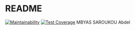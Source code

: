 # README

[![Maintainability](https://api.codeclimate.com/v1/badges/ed51561850914692d4c9/maintainability)](https://codeclimate.com/github/asaroukou/lp4-firepizza-back/maintainability)
[![Test Coverage](https://api.codeclimate.com/v1/badges/ed51561850914692d4c9/test_coverage)](https://codeclimate.com/github/asaroukou/lp4-firepizza-back/test_coverage)
MBYAS SAROUKOU Abdel